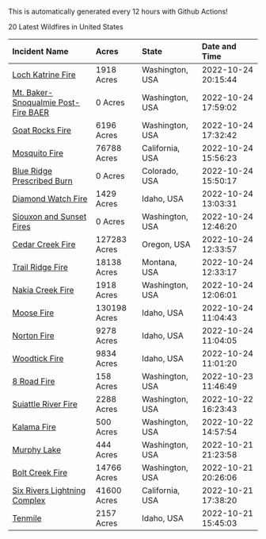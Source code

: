 This is automatically generated every 12 hours with Github Actions!

20 Latest Wildfires in United States

 | Incident Name | Acres | State | Date and Time |
|:---|:---|:---|:---|
| [Loch Katrine Fire](https://inciweb.nwcg.gov/incident/8447/) | 1918 Acres | Washington, USA | 2022-10-24 20:15:44 |
| [Mt. Baker-Snoqualmie Post-Fire BAER](https://inciweb.nwcg.gov/incident/8429/) | 0 Acres | Washington, USA | 2022-10-24 17:59:02 |
| [Goat Rocks Fire](https://inciweb.nwcg.gov/incident/8415/) | 6196 Acres | Washington, USA | 2022-10-24 17:32:42 |
| [Mosquito Fire](https://inciweb.nwcg.gov/incident/8398/) | 76788 Acres | California, USA | 2022-10-24 15:56:23 |
| [Blue Ridge Prescribed Burn](https://inciweb.nwcg.gov/incident/8439/) | 0 Acres | Colorado, USA | 2022-10-24 15:50:17 |
| [Diamond Watch Fire](https://inciweb.nwcg.gov/incident/8264/) | 1429 Acres | Idaho, USA | 2022-10-24 13:03:31 |
| [Siouxon and Sunset Fires](https://inciweb.nwcg.gov/incident/8436/) | 0 Acres | Washington, USA | 2022-10-24 12:46:20 |
| [Cedar Creek Fire](https://inciweb.nwcg.gov/incident/8307/) | 127283 Acres | Oregon, USA | 2022-10-24 12:33:57 |
| [Trail Ridge Fire](https://inciweb.nwcg.gov/incident/8365/) | 18138 Acres | Montana, USA | 2022-10-24 12:33:17 |
| [Nakia Creek Fire](https://inciweb.nwcg.gov/incident/8443/) | 1918 Acres | Washington, USA | 2022-10-24 12:06:01 |
| [Moose Fire](https://inciweb.nwcg.gov/incident/8249/) | 130198 Acres | Idaho, USA | 2022-10-24 11:04:43 |
| [Norton Fire](https://inciweb.nwcg.gov/incident/8308/) | 9278 Acres | Idaho, USA | 2022-10-24 11:04:05 |
| [Woodtick Fire](https://inciweb.nwcg.gov/incident/8253/) | 9834 Acres | Idaho, USA | 2022-10-24 11:01:20 |
| [8 Road Fire](https://inciweb.nwcg.gov/incident/8448/) | 158 Acres | Washington, USA | 2022-10-23 11:46:49 |
| [Suiattle River Fire](https://inciweb.nwcg.gov/incident/8396/) | 2288 Acres | Washington, USA | 2022-10-22 16:23:43 |
| [Kalama Fire](https://inciweb.nwcg.gov/incident/8420/) | 500 Acres | Washington, USA | 2022-10-22 14:57:54 |
| [Murphy Lake](https://inciweb.nwcg.gov/incident/8445/) | 444 Acres | Washington, USA | 2022-10-21 21:23:58 |
| [Bolt Creek Fire](https://inciweb.nwcg.gov/incident/8417/) | 14766 Acres | Washington, USA | 2022-10-21 20:26:06 |
| [Six Rivers Lightning Complex](https://inciweb.nwcg.gov/incident/8312/) | 41600 Acres | California, USA | 2022-10-21 17:38:20 |
| [Tenmile ](https://inciweb.nwcg.gov/incident/8401/) | 2157 Acres | Idaho, USA | 2022-10-21 15:45:03 |
